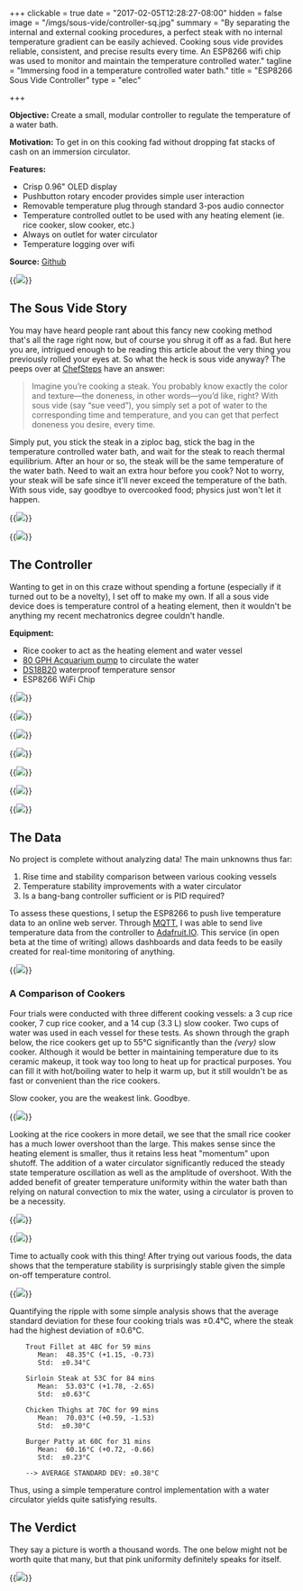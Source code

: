 +++
clickable = true
date = "2017-02-05T12:28:27-08:00"
hidden = false
image = "/imgs/sous-vide/controller-sq.jpg"
summary = "By separating the internal and external cooking procedures, a perfect steak with no internal temperature gradient can be easily achieved. Cooking sous vide provides reliable, consistent, and precise results every time. An ESP8266 wifi chip was used to monitor and maintain the temperature controlled water."
tagline = "Immersing food in a temperature controlled water bath."
title = "ESP8266 Sous Vide Controller"
type = "elec"

+++

__Objective:__ Create a small, modular controller to regulate the temperature of a water bath.

__Motivation:__ To get in on this cooking fad without dropping fat stacks of cash on an immersion circulator.

__Features:__

+ Crisp 0.96" OLED display
+ Pushbutton rotary encoder provides simple user interaction
+ Removable temperature plug through standard 3-pos audio connector
+ Temperature controlled outlet to be used with any heating element (ie. rice cooker, slow cooker, etc.)
+ Always on outlet for water circulator
+ Temperature logging over wifi

__Source:__ [Github](https://github.com/justinmklam/sous-vide)

<!--__Skills:__

+ Firmware programming
+ Enclosure design
+ PCB design-->

{{<img caption="Modular sous vide controller powered by everyone's favourite WiFi chip, the EPS8266."
src="/imgs/sous-vide/IMG_8508.jpg" >}}

## The Sous Vide Story

You may have heard people rant about this fancy new cooking method that's all the rage right now, but of course you shrug it off as a fad. But here you are, intrigued enough to be reading this article about the very thing you previously rolled your eyes at. So what the heck is sous vide anyway? The peeps over at [ChefSteps](https://www.chefsteps.com/activities/what-is-sous-vide) have an answer:

> Imagine you’re cooking a steak. You probably know exactly the color and texture—the doneness, in other words—you’d like, right? With sous vide (say “sue veed”), you simply set a pot of water to the corresponding time and temperature, and you can get that perfect doneness you desire, every time.

Simply put, you stick the steak in a ziploc bag, stick the bag in the temperature controlled water bath, and wait for the steak to reach thermal equilibrium. After an hour or so, the steak will be the same temperature of the water bath. Need to wait an extra hour before you cook? Not to worry, your steak will be safe since it'll never exceed the temperature of the bath.  With sous vide, say goodbye to overcooked food; physics just won't let it happen.

{{<img caption="Talk nerdy to me about sous vide. (Source: ChefSteps)"
src="/imgs/sous-vide/sousvideTechniques.png" >}}

{{<img caption="Once immersion circulators came to the consumer market, sous vide became accessible to home kitchens. (Source: Anova Culinary)"
src="/imgs/sous-vide/what-is-sous-vide.jpg">}}

<!--{{<img caption="Why cooking sous vide is worth the effort. (Source: OBH Nordica)"
src="/imgs/sous-vide/Sous-Vide-ENG.jpg" >}}-->

## The Controller

Wanting to get in on this craze without spending a fortune (especially if it turned out to be a novelty), I set off to make my own. If all a sous vide device does is temperature control of a heating element, then it wouldn't be anything my recent mechatronics degree couldn't handle.

__Equipment:__ 

+ Rice cooker to act as the heating element and water vessel
+ [80 GPH Acquarium pump](https://www.amazon.ca/gp/product/B00EWENKXO/ref=oh_aui_detailpage_o05_s00?ie=UTF8&psc=1) to circulate the water
+ [DS18B20](https://www.amazon.ca/gp/product/B00KLZQ0P8/ref=oh_aui_detailpage_o09_s00?ie=UTF8&psc=1) waterproof temperature sensor
+ ESP8266 WiFi Chip

{{<img caption="DIY sous vide setup with home-made temperature controller."
src="/imgs/sous-vide/IMG_8608.jpg" >}}

{{<img caption="Front face of the controller."
src="/imgs/sous-vide/IMG_8522.jpg" >}}

{{<img caption="Backside of the controller. Note the switch and cord grip for that back-me-on-Kickstarter finish quality."
src="/imgs/sous-vide/IMG_8526.jpg" >}}

{{<img caption="Little space was left unused to minimize the physical footprint of the circuit."
src="/imgs/sous-vide/IMG_8454.jpg" >}}

{{<img caption="Reveal of perfboard craftsmanship using the gobs-of-solder trace method."
src="/imgs/sous-vide/IMG_8432.jpg" >}}

{{<img caption="Programming the ESP8266."
src="/imgs/sous-vide/IMG_8400.jpg" >}}

<!--{{<img caption="TEXT"
src="/imgs/sous-vide/IMG_8580.jpg" >}}-->

{{<img caption="Push button toggles between three states: main monitoring screen, set cooking time, and set cooking temperature."
src="/imgs/sous-vide/ui-demo.gif" >}}

## The Data

No project is complete without analyzing data! The main unknowns thus far:

1. Rise time and stability comparison between various cooking vessels
1. Temperature stability improvements with a water circulator
1. Is a bang-bang controller sufficient or is PID required?

To assess these questions, I setup the ESP8266 to push live temperature data to an online web server. Through [MQTT](http://mqtt.org/), I was able to send live temperature data from the controller to [Adafruit.IO](https://io.adafruit.com/). This service (in open beta at the time of writing) allows dashboards and data feeds to be easily created for real-time monitoring of anything. 

{{<img caption="The ESP8266 logs temperature data through Adafruit servers. Data is displayed through their live dashboard feed."
src="/imgs/sous-vide/adafruit-dashboard.png" >}}

### A Comparison of Cookers

Four trials were conducted with three different cooking vessels: a 3 cup rice cooker, 7 cup rice cooker, and a 14 cup (3.3 L) slow cooker. Two cups of water was used in each vessel for these tests. As shown through the graph below, the rice cookers get up to 55°C significantly than the _(very)_ slow cooker. Although it would be better in maintaining temperature due to its ceramic makeup, it took way too long to heat up for practical purposes. You can fill it with hot/boiling water to help it warm up, but it still wouldn't be as fast or convenient than the rice cookers.

Slow cooker, you are the weakest link. Goodbye.

{{<img caption="Comparison of rice and slow cookers with circulated and uncirculated water baths."
src="/imgs/sous-vide/plot_benchmarks2.png" >}}

Looking at the rice cookers in more detail, we see that the small rice cooker has a much lower overshoot than the large. This makes sense since the heating element is smaller, thus it retains less heat "momentum" upon shutoff. The addition of a water circulator significantly reduced the steady state temperature oscillation as well as the amplitude of overshoot. With the added benefit of greater temperature uniformity within the water bath than relying on natural convection to mix the water, using a circulator is proven to be a necessity.

{{<img caption="Comparison of the remaining cooking vessels."
src="/imgs/sous-vide/plot_benchmarks.png" >}}

{{<img caption="Small aquarium pump used to circulate the water."
src="/imgs/sous-vide/IMG_8543.jpg" >}}

Time to actually cook with this thing! After trying out various foods, the data shows that the temperature stability is surprisingly stable given the simple on-off temperature control. 

{{<img caption="Log of cook times."
src="/imgs/sous-vide/plot_cook times.png" >}}

Quantifying the ripple with some simple analysis shows that the average standard deviation for these four cooking trials was ±0.4°C, where the steak had the highest deviation of ±0.6°C. 

```
    Trout Fillet at 48C for 59 mins
       Mean:  48.35°C (+1.15, -0.73)
       Std:  ±0.34°C

    Sirloin Steak at 53C for 84 mins
       Mean:  53.03°C (+1.78, -2.65)
       Std:  ±0.63°C

    Chicken Thighs at 70C for 99 mins
       Mean:  70.03°C (+0.59, -1.53)
       Std:  ±0.30°C

    Burger Patty at 60C for 31 mins
       Mean:  60.16°C (+0.72, -0.66)
       Std:  ±0.23°C

    --> AVERAGE STANDARD DEV: ±0.38°C
```

Thus, using a simple temperature control implementation with a water circulator yields quite satisfying results. 

## The Verdict

They say a picture is worth a thousand words. The one below might not be worth quite that many, but that pink uniformity definitely speaks for itself.

{{<img caption="A uniformly cooked sirloin steak finished on a cast-iron pan."
src="/imgs/sous-vide/IMG-20161231-WA0007.jpg" >}}